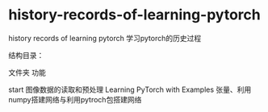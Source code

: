 # history-records-of-learning-pytorch
history records of learning pytorch
学习pytorch的历史过程


结构目录：

文件夹             功能

start                                 图像数据的读取和预处理
Learning PyTorch with Examples        张量、利用numpy搭建网络与利用pytroch包搭建网络
